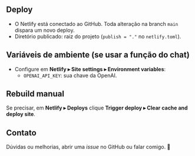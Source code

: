 
## Deploy

- O Netlify está conectado ao GitHub. Toda alteração na branch `main` dispara um novo deploy.
- Diretório publicado: raiz do projeto (`publish = "."` no `netlify.toml`).

## Variáveis de ambiente (se usar a função do chat)

- Configure em **Netlify ▸ Site settings ▸ Environment variables**:
  - `OPENAI_API_KEY`: sua chave da OpenAI.

## Rebuild manual

Se precisar, em **Netlify ▸ Deploys** clique **Trigger deploy ▸ Clear cache and deploy site**.

## Contato

Dúvidas ou melhorias, abrir uma _issue_ no GitHub ou falar comigo. 🙂
